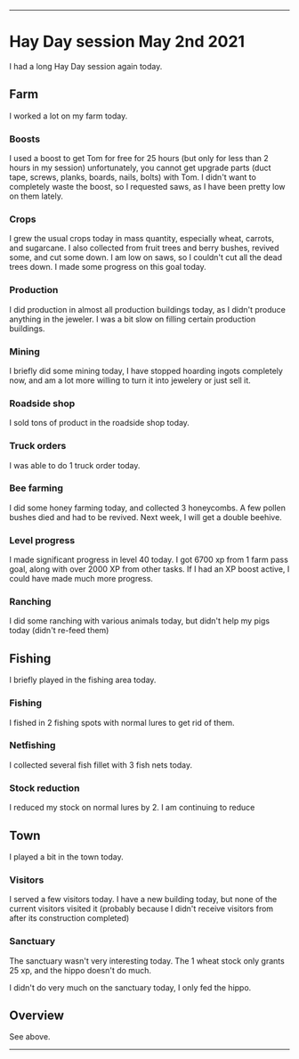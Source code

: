
***

# Hay Day session May 2nd 2021

I had a long Hay Day session again today.

## Farm

I worked a lot on my farm today.

### Boosts

I used a boost to get Tom for free for 25 hours (but only for less than 2 hours in my session) unfortunately, you cannot get upgrade parts (duct tape, screws, planks, boards, nails, bolts) with Tom. I didn't want to completely waste the boost, so I requested saws, as I have been pretty low on them lately.

### Crops

I grew the usual crops today in mass quantity, especially wheat, carrots, and sugarcane. I also collected from fruit trees and berry bushes, revived some, and cut some down. I am low on saws, so I couldn't cut all the dead trees down. I made some progress on this goal today.

### Production

I did production in almost all production buildings today, as I didn't produce anything in the jeweler. I was a bit slow on filling certain production buildings.

### Mining

I briefly did some mining today, I have stopped hoarding ingots completely now, and am a lot more willing to turn it into jewelery or just sell it.

### Roadside shop

I sold tons of product in the roadside shop today.

### Truck orders

I was able to do 1 truck order today.

### Bee farming

I did some honey farming today, and collected 3 honeycombs. A few pollen bushes died and had to be revived. Next week, I will get a double beehive.

### Level progress

I made significant progress in level 40 today. I got 6700 xp from 1 farm pass goal, along with over 2000 XP from other tasks. If I had an XP boost active, I could have made much more progress.

### Ranching

I did some ranching with various animals today, but didn't help my pigs today (didn't re-feed them)

## Fishing

I briefly played in the fishing area today.

### Fishing

I fished in 2 fishing spots with normal lures to get rid of them.

### Netfishing

I collected several fish fillet with 3 fish nets today.

### Stock reduction

I reduced my stock on normal lures by 2. I am continuing to reduce 

## Town

I played a bit in the town today.

### Visitors

I served a few visitors today. I have a new building today, but none of the current visitors visited it (probably because I didn't receive visitors from after its construction completed)

### Sanctuary

The sanctuary wasn't very interesting today. The 1 wheat stock only grants 25 xp, and the hippo doesn't do much.

I didn't do very much on the sanctuary today, I only fed the hippo.

## Overview

See above.

***
